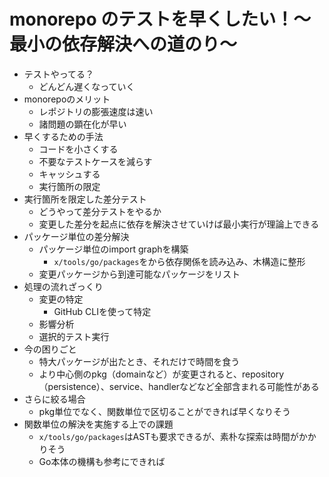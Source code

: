 # monorepo のテストを早くしたい！〜最小の依存解決への道のり〜

- テストやってる？
  - どんどん遅くなっていく
- monorepoのメリット
  - レポジトリの膨張速度は速い
  - 諸問題の顕在化が早い
- 早くするための手法
  - コードを小さくする
  - 不要なテストケースを減らす
  - キャッシュする
  - 実行箇所の限定
- 実行箇所を限定した差分テスト
  - どうやって差分テストをやるか
  - 変更した差分を起点に依存を解決させていけば最小実行が理論上できる
- パッケージ単位の差分解決
  - パッケージ単位のimport graphを構築
    - `x/tools/go/packages`をから依存関係を読み込み、木構造に整形
  - 変更パッケージから到達可能なパッケージをリスト
- 処理の流れざっくり
  - 変更の特定
    - GitHub CLIを使って特定
  - 影響分析
  - 選択的テスト実行
- 今の困りごと
  - 特大パッケージが出たとき、それだけで時間を食う
  - より中心側のpkg（domainなど）が変更されると、repository（persistence）、service、handlerなどなど全部含まれる可能性がある
- さらに絞る場合
  - pkg単位でなく、関数単位で区切ることができれば早くなりそう
- 関数単位の解決を実施する上での課題
  - `x/tools/go/packages`はASTも要求できるが、素朴な探索は時間がかかりそう
  - Go本体の機構も参考にできれば

